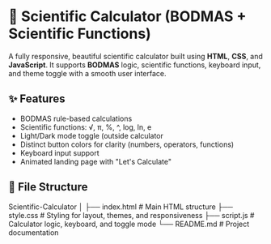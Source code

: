 # 🌟 Scientific Calculator (BODMAS + Scientific Functions)

A fully responsive, beautiful scientific calculator built using **HTML**, **CSS**, and **JavaScript**. It supports **BODMAS** logic, scientific functions, keyboard input, and theme toggle with a smooth user interface.

## ✨ Features

-  BODMAS rule-based calculations
-  Scientific functions: √, π, %, ^, log, ln, e
-  Light/Dark mode toggle (outside calculator
-  Distinct button colors for clarity (numbers, operators, functions)
-  Keyboard input support
-  Animated landing page with "Let's Calculate"

## 📁 File Structure
 Scientific-Calculator
│
├── index.html # Main HTML structure
├── style.css # Styling for layout, themes, and responsiveness
├── script.js # Calculator logic, keyboard, and toggle mode
└── README.md # Project documentation

